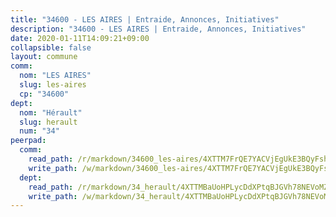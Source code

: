 ```yaml
---
title: "34600 - LES AIRES | Entraide, Annonces, Initiatives"
description: "34600 - LES AIRES | Entraide, Annonces, Initiatives"
date: 2020-01-11T14:09:21+09:00
collapsible: false
layout: commune
comm:
  nom: "LES AIRES"
  slug: les-aires
  cp: "34600"
dept:
  nom: "Hérault"
  slug: herault
  num: "34"
peerpad:
  comm:
    read_path: /r/markdown/34600_les-aires/4XTTM7FrQE7YACVjEgUkE3BQyFshBj3Weg5MNGiECsEJfPoyN
    write_path: /w/markdown/34600_les-aires/4XTTM7FrQE7YACVjEgUkE3BQyFshBj3Weg5MNGiECsEJfPoyN-K3TgUbNNXzEkFS44NexbEV9ZQyBs18oAWCyEgAWkYeBoMP3qqs3v8t4UoPdrg5jVyVbfLz9Ng6Vao4pGVQZ2DkszF9ofJwjAeS8qaiu4nu1puUdMS9gQxfvtgkzoa12zLkVo76tU
  dept:
    read_path: /r/markdown/34_herault/4XTTMBaUoHPLycDdXPtqBJGVh78NEVoMZNyf8Wnh1X5DK6Ew8
    write_path: /w/markdown/34_herault/4XTTMBaUoHPLycDdXPtqBJGVh78NEVoMZNyf8Wnh1X5DK6Ew8-K3TgTd4rzWVX1F82NgGyNepGUxhqCmodCALjxNZeEdBQWQhd1NJYx1gHMW9QBLL6sN41ALXRejLsG2VetgVferfVncrvVCz47dChJvN8ouQLRMdWs4KpxKPeRYR1nspmhzdBqF8J
---
```


